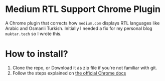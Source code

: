 # Medium RTL Support Chrome Plugin
A Chrome plugin that corrects how `medium.com` displays RTL languages like Arabic and Osmanli Turkish. Initially I needed a fix for my personal blog `muktar.tech` so I wrote this.

# How to install?
1. Clone the repo, or Download it as zip file if you're not familiar with git.
2. Follow the steps explained on [the official Chrome docs](https://developer.chrome.com/docs/extensions/mv3/getstarted/development-basics/#load-unpacked)